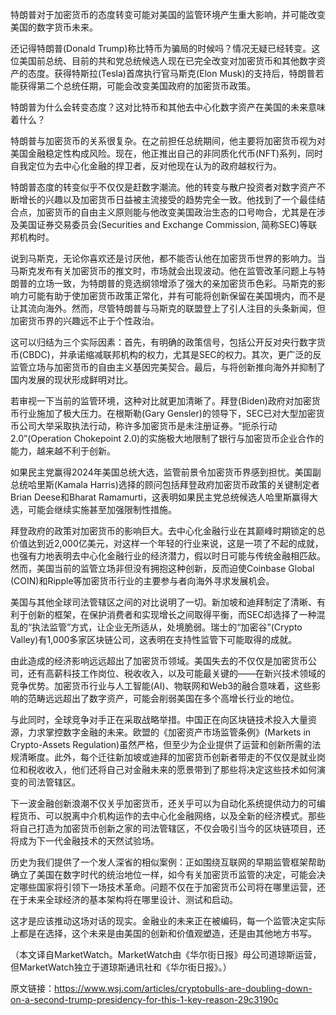 特朗普对于加密货币的态度转变可能对美国的监管环境产生重大影响，并可能改变美国的数字货币未来。

还记得特朗普(Donald Trump)称比特币为骗局的时候吗？情况无疑已经转变。这位美国前总统、目前的共和党总统候选人现在已完全改变对加密货币和其他数字资产的态度。获得特斯拉(Tesla)首席执行官马斯克(Elon Musk)的支持后，特朗普若能获得第二个总统任期，可能会改变美国政府的加密货币政策。

特朗普为什么会转变态度？这对比特币和其他去中心化数字资产在美国的未来意味着什么？

特朗普与加密货币的关系很复杂。在之前担任总统期间，他主要将加密货币视为对美国金融稳定性构成风险。现在，他正推出自己的非同质化代币(NFT)系列，同时自我定位为去中心化金融的捍卫者，反对他现在认为的政府越权行为。

特朗普态度的转变似乎不仅仅是赶数字潮流。他的转变与散户投资者对数字资产不断增长的兴趣以及加密货币日益被主流接受的趋势完全一致。他找到了一个最佳结合点，加密货币的自由主义原则能与他改变美国政治生态的口号吻合，尤其是在涉及美国证券交易委员会(Securities and Exchange Commission, 简称SEC)等联邦机构时。

说到马斯克，无论你喜欢还是讨厌他，都不能否认他在加密货币世界的影响力。当马斯克发布有关加密货币的推文时，市场就会出现波动。他在监管改革问题上与特朗普的立场一致，为特朗普的竞选纲领增添了强大的亲加密货币色彩。马斯克的影响力可能有助于使加密货币政策正常化，并有可能将创新保留在美国境内，而不是让其流向海外。然而，尽管特朗普与马斯克的联盟登上了引人注目的头条新闻，但加密货币界的兴趣远不止于个性政治。

这可以归结为三个实际因素：首先，有明确的政策信号，包括公开反对央行数字货币(CBDC)，并承诺缩减联邦机构的权力，尤其是SEC的权力。其次，更广泛的反监管立场与加密货币的自由主义基因完美契合。最后，与将创新推向海外并抑制了国内发展的现状形成鲜明对比。

若审视一下当前的监管环境，这种对比就更加清晰了。拜登(Biden)政府对加密货币行业施加了极大压力。在根斯勒(Gary Gensler)的领导下，SEC已对大型加密货币公司大举采取执法行动，称许多加密货币是未注册证券。“扼杀行动2.0”(Operation Chokepoint 2.0)的实施极大地限制了银行与加密货币企业合作的能力，越来越不利于创新。

如果民主党赢得2024年美国总统大选，监管前景令加密货币界感到担忧。美国副总统哈里斯(Kamala Harris)选择的顾问包括拜登政府加密货币政策的关键制定者Brian Deese和Bharat Ramamurti，这表明如果民主党总统候选人哈里斯赢得大选，可能会继续实施甚至加强限制性措施。

拜登政府的政策对加密货币的影响巨大。去中心化金融行业在其巅峰时期锁定的总价值达到近2,000亿美元，对这样一个年轻的行业来说，这是一项了不起的成就，也强有力地表明去中心化金融行业的经济潜力，假以时日可能与传统金融相匹敌。然而，美国当前的监管立场非但没有拥抱这种创新，反而迫使Coinbase Global (COIN)和Ripple等加密货币行业的主要参与者向海外寻求发展机会。

美国与其他全球司法管辖区之间的对比说明了一切。新加坡和迪拜制定了清晰、有利于创新的框架，在保护消费者和实现增长之间取得平衡，而SEC却选择了一种混乱的“执法监管”方式，让企业无所适从，处境脆弱。瑞士的“加密谷”(Crypto Valley)有1,000多家区块链公司，这表明在支持性监管下可能取得的成就。

由此造成的经济影响远远超出了加密货币领域。美国失去的不仅仅是加密货币公司，还有高薪科技工作岗位、税收收入，以及可能最关键的——在新兴技术领域的竞争优势。加密货币行业与人工智能(AI)、物联网和Web3的融合意味着，这些影响的范畴远远超出了数字资产，可能会削弱美国在多个高增长行业的地位。

与此同时，全球竞争对手正在采取战略举措。中国正在向区块链技术投入大量资源，力求掌控数字金融的未来。欧盟的《加密资产市场监管条例》(Markets in Crypto-Assets Regulation)虽然严格，但至少为企业提供了运营和创新所需的法规清晰度。此外，每个迁往新加坡或迪拜的加密货币创新者带走的不仅仅是就业岗位和税收收入，他们还将自己对金融未来的愿景带到了那些将决定这些技术如何演变的司法管辖区。

下一波金融创新浪潮不仅关乎加密货币，还关乎可以为自动化系统提供动力的可编程货币、可以脱离中介机构运作的去中心化金融网络，以及全新的经济模式。那些将自己打造为加密货币创新之家的司法管辖区，不仅会吸引当今的区块链项目，还将成为下一代金融技术的天然试验场。

历史为我们提供了一个发人深省的相似案例：正如围绕互联网的早期监管框架帮助确立了美国在数字时代的统治地位一样，如今有关加密货币监管的决定，可能会决定哪些国家将引领下一场技术革命。问题不仅在于加密货币公司将在哪里运营，还在于未来全球经济的基本架构将在哪里设计、测试和启动。

这才是应该推动这场对话的现实。金融业的未来正在被编码，每一个监管决定实际上都是在选择，这个未来是由美国的创新和价值观塑造，还是由其他地方书写。

（本文译自MarketWatch。MarketWatch由《华尔街日报》母公司道琼斯运营，但MarketWatch独立于道琼斯通讯社和《华尔街日报》。）



原文链接：https://www.wsj.com/articles/cryptobulls-are-doubling-down-on-a-second-trump-presidency-for-this-1-key-reason-29c3190c